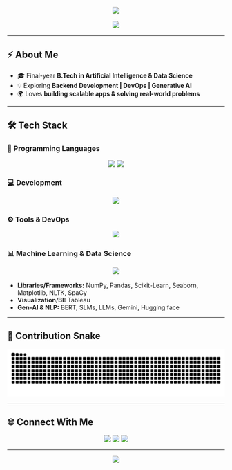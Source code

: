 <!-- Header -->
<p align="center">
  <img src="https://capsule-render.vercel.app/api?type=waving&height=220&text=Hey!%20I'm%20Shreyash%20🚀&fontAlign=50&fontAlignY=40&color=gradient&animation=fadeIn&desc=AI%20%7C%20Backend%20%7C%20DevOps&descAlign=50&descAlignY=60"/>
</p>

<!-- Typing Animation -->
<p align="center">
  <img src="https://readme-typing-svg.herokuapp.com?size=24&center=true&vCenter=true&width=700&lines=AI+%26+DS+Engineer+👨‍💻;Backend+Developer+⚙️;DevOps+Explorer+🐳;Generative+AI+Builder+🤖;Always+Learning+New+Things+🔥" />
</p>

---

## ⚡ About Me
- 🎓 Final-year **B.Tech in Artificial Intelligence & Data Science**  
- 💡 Exploring **Backend Development | DevOps | Generative AI**  
- 🌍 Loves **building scalable apps & solving real-world problems**  

---

## 🛠️ Tech Stack

### 🚀 Programming Languages
<p align="center">
  <img src="https://skillicons.dev/icons?i=c,cpp,python" />
  <img src="https://skillicons.dev/icons?i=mysql" />
</p>

### 💻 Development
<p align="center">
  <img src="https://skillicons.dev/icons?i=html,tailwind,react,nextjs,nodejs,express,typescript" />
</p>

### ⚙️ Tools & DevOps
<p align="center">
  <img src="https://skillicons.dev/icons?i=git,github,docker,kubernetes,jenkins,aws" />
</p>

### 📊 Machine Learning & Data Science
<p align="center">
  <img src="https://skillicons.dev/icons?i=python" />  
</p>

- **Libraries/Frameworks:** NumPy, Pandas, Scikit-Learn, Seaborn, Matplotlib, NLTK, SpaCy   
- **Visualization/BI:** Tableau  
- **Gen-AI & NLP:** BERT, SLMs, LLMs, Gemini, Hugging face  


---

## 🐍 Contribution Snake

<p align="center">
  <img src="https://raw.githubusercontent.com/yashx007/yashx007/output/snake-dark.svg" alt="dark snake"/>
</p>

---


## 🌐 Connect With Me
<p align="center">
  <a href="mailto:shreyashpb16@gmail.com"><img src="https://img.shields.io/badge/Email-D14836?style=for-the-badge&logo=gmail&logoColor=white"></a>
  <a href="https://linkedin.com/in/shreyash-bhosale-33ab481b9/"><img src="https://img.shields.io/badge/LinkedIn-0077B5?style=for-the-badge&logo=linkedin&logoColor=white"></a>
  <a href="https://github.com/yashx007"><img src="https://img.shields.io/badge/GitHub-171515?style=for-the-badge&logo=github&logoColor=white"></a>
</p>

---

<!-- Footer -->
<p align="center">
  <img src="https://capsule-render.vercel.app/api?type=waving&height=120&section=footer&color=gradient"/>
</p>
